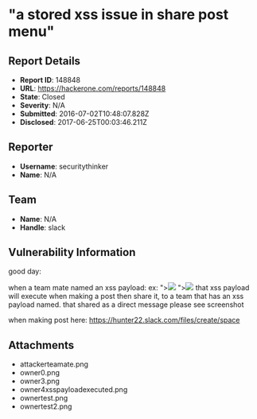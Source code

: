 # "a stored xss issue in share post menu"

## Report Details
- **Report ID**: 148848
- **URL**: https://hackerone.com/reports/148848
- **State**: Closed
- **Severity**: N/A
- **Submitted**: 2016-07-02T10:48:07.828Z
- **Disclosed**: 2017-06-25T00:03:46.211Z

## Reporter
- **Username**: securitythinker
- **Name**: N/A

## Team
- **Name**: N/A
- **Handle**: slack

## Vulnerability Information
good day:

when a team mate named an xss  payload:
ex: "><img src=x onerror=alert(1)>
     "><img src=x onerror=alert(1)>
that xss payload will execute when making a post then share it, to a team that has an xss payload named.  that shared as a direct message please see screenshot 

when making post here:
https://hunter22.slack.com/files/create/space

## Attachments
- attackerteamate.png
- owner0.png
- owner3.png
- owner4xsspayloadexecuted.png
- ownertest.png
- ownertest2.png
